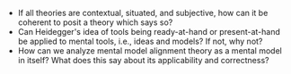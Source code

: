 * If all theories are contextual, situated, and subjective, how can it be coherent to posit a theory which says so?
* Can Heidegger's idea of tools being ready-at-hand or present-at-hand be applied to mental tools, i.e., ideas and models? If not, why not?
* How can we analyze mental model alignment theory as a mental model in itself? What does this say about its applicability and correctness?

